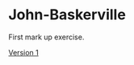 # John-Baskerville
First mark up exercise.

[Version 1](http://SaysKez.github.io/john-baskerville/john-baskerville1)